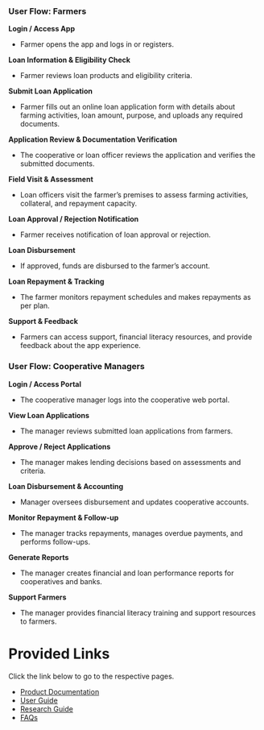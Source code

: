 ### User Flow: Farmers

**Login / Access App** 

- Farmer opens the app and logs in or registers.

**Loan Information & Eligibility Check**

- Farmer reviews loan products and eligibility criteria.

**Submit Loan Application**

- Farmer fills out an online loan application form with details about farming activities, loan amount, purpose, and uploads any required documents.

**Application Review & Documentation Verification**

- The cooperative or loan officer reviews the application and verifies the submitted documents.

**Field Visit & Assessment**

- Loan officers visit the farmer’s premises to assess farming activities, collateral, and repayment capacity.

**Loan Approval / Rejection Notification**

- Farmer receives notification of loan approval or rejection.

**Loan Disbursement**

- If approved, funds are disbursed to the farmer’s account.

**Loan Repayment & Tracking**

- The farmer monitors repayment schedules and makes repayments as per plan.

**Support & Feedback**

- Farmers can access support, financial literacy resources, and provide feedback about the app experience.

### User Flow: Cooperative Managers

**Login / Access Portal**

- The cooperative manager logs into the cooperative web portal.

**View Loan Applications**

- The manager reviews submitted loan applications from farmers.

**Approve / Reject Applications**

- The manager makes lending decisions based on assessments and criteria.

**Loan Disbursement & Accounting**

- Manager oversees disbursement and updates cooperative accounts.

**Monitor Repayment & Follow-up**

- The manager tracks repayments, manages overdue payments, and performs follow-ups.

**Generate Reports**

- The manager creates financial and loan performance reports for cooperatives and banks.

**Support Farmers**

- The manager provides financial literacy training and support resources to farmers.


# Provided Links

Click the link below to go to the respective pages.

*   [Product Documentation](index.md)
*   [User Guide](userGuide.md)
*   [Research Guide](researchsummary.md)
*   [FAQs](faq.md)